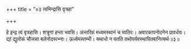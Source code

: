 +++
title = "०३ त्वमिन्द्रासि वृत्रहा"

+++

हे इन्द्र त्वं वृत्रहासि। शत्रूणां हन्ता भवसि। अन्तरिक्षं मध्यमस्थानं च व्यतिरः। अवारकापनोदनेन प्रावर्धयः। द्यां द्युलोकं चौजसा बलेनोदस्त्भ्नाः। ऊर्ध्वमस्तम्भी। यथाधो न पतति तथोपर्यवस्थापितवानित्यर्थः॥३॥